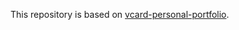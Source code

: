 This repository is based on [vcard-personal-portfolio](https://github.com/codewithsadee/vcard-personal-portfolio).
